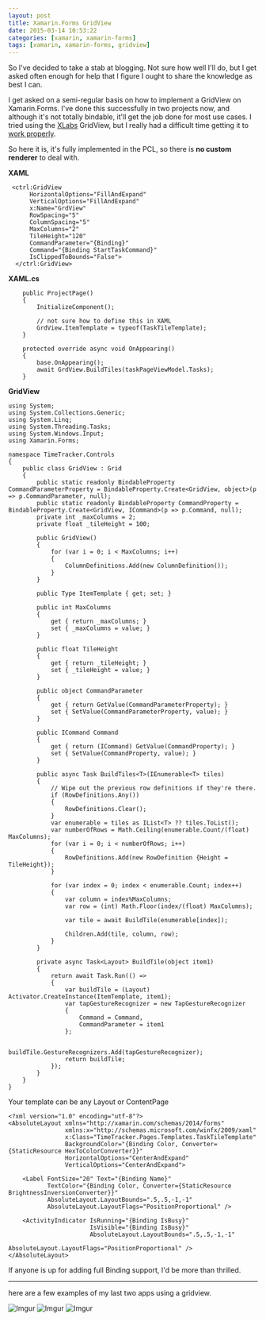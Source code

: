 ```yaml
---
layout: post
title: Xamarin.Forms GridView
date: 2015-03-14 10:53:22
categories: [xamarin, xamarin-forms]
tags: [xamarin, xamarin-forms, gridview]
---
```


So I've decided to take a stab at blogging. Not sure how well I'll do, but I get asked often enough for help that I figure I ought to share the knowledge as best I can.

I get asked on a semi-regular basis on how to implement a GridView on Xamarin.Forms. I've done this successfully in two projects now, and although it's not totally bindable, it'll get the job done for most use cases.  I tried using the [XLabs](https://github.com/XLabs/Xamarin-Forms-Labs) GridView, but I really had a difficult time getting it to [work properly](https://forums.xamarin.com/discussion/30612/cant-xlabs-gridview-to-update-binding).

So here it is, it's fully implemented in the PCL, so there is **no custom renderer** to deal with.

**XAML**

     <ctrl:GridView
          HorizontalOptions="FillAndExpand"
          VerticalOptions="FillAndExpand"
          x:Name="GrdView"
          RowSpacing="5"
          ColumnSpacing="5"
          MaxColumns="2"
          TileHeight="120"
          CommandParameter="{Binding}"
          Command="{Binding StartTaskCommand}" 
          IsClippedToBounds="False">
      </ctrl:GridView>

**XAML.cs**

        public ProjectPage()
        {
            InitializeComponent();
            
            // not sure how to define this in XAML
            GrdView.ItemTemplate = typeof(TaskTileTemplate);
        }

        protected override async void OnAppearing()
        {
            base.OnAppearing();
            await GrdView.BuildTiles(taskPageViewModel.Tasks);
        }

**GridView**

    using System;
    using System.Collections.Generic;
    using System.Linq;
    using System.Threading.Tasks;
    using System.Windows.Input;
    using Xamarin.Forms;
    
    namespace TimeTracker.Controls
    {
        public class GridView : Grid
        {
            public static readonly BindableProperty CommandParameterProperty = BindableProperty.Create<GridView, object>(p => p.CommandParameter, null);
            public static readonly BindableProperty CommandProperty = BindableProperty.Create<GridView, ICommand>(p => p.Command, null);
            private int _maxColumns = 2;
            private float _tileHeight = 100;
    
            public GridView()
            {
                for (var i = 0; i < MaxColumns; i++)
                {
                    ColumnDefinitions.Add(new ColumnDefinition());
                }
            }
    
            public Type ItemTemplate { get; set; }
    
            public int MaxColumns
            {
                get { return _maxColumns; }
                set { _maxColumns = value; }
            }
    
            public float TileHeight
            {
                get { return _tileHeight; }
                set { _tileHeight = value; }
            }
    
            public object CommandParameter
            {
                get { return GetValue(CommandParameterProperty); }
                set { SetValue(CommandParameterProperty, value); }
            }
    
            public ICommand Command
            {
                get { return (ICommand) GetValue(CommandProperty); }
                set { SetValue(CommandProperty, value); }
            }
    
            public async Task BuildTiles<T>(IEnumerable<T> tiles)
            {
                // Wipe out the previous row definitions if they're there.
                if (RowDefinitions.Any())
                {
                    RowDefinitions.Clear();
                }
                var enumerable = tiles as IList<T> ?? tiles.ToList();
                var numberOfRows = Math.Ceiling(enumerable.Count/(float) MaxColumns);
                for (var i = 0; i < numberOfRows; i++)
                {
                    RowDefinitions.Add(new RowDefinition {Height = TileHeight});
                }
    
                for (var index = 0; index < enumerable.Count; index++)
                {
                    var column = index%MaxColumns;
                    var row = (int) Math.Floor(index/(float) MaxColumns);
    
                    var tile = await BuildTile(enumerable[index]);
    
                    Children.Add(tile, column, row);
                }
            }
    
            private async Task<Layout> BuildTile(object item1)
            {
                return await Task.Run(() =>
                {
                    var buildTile = (Layout) Activator.CreateInstance(ItemTemplate, item1);
                    var tapGestureRecognizer = new TapGestureRecognizer
                    {
                        Command = Command,
                        CommandParameter = item1
                    };
    
                    buildTile.GestureRecognizers.Add(tapGestureRecognizer);
                    return buildTile;
                });
            }
        }
    }

Your template can be any Layout or ContentPage

    <?xml version="1.0" encoding="utf-8"?>
    <AbsoluteLayout xmlns="http://xamarin.com/schemas/2014/forms"
                    xmlns:x="http://schemas.microsoft.com/winfx/2009/xaml"
                    x:Class="TimeTracker.Pages.Templates.TaskTileTemplate"
                    BackgroundColor="{Binding Color, Converter={StaticResource HexToColorConverter}}"
                    HorizontalOptions="CenterAndExpand" 
                    VerticalOptions="CenterAndExpand">
    
        <Label FontSize="20" Text="{Binding Name}"
               TextColor="{Binding Color, Converter={StaticResource BrightnessInversionConverter}}"
               AbsoluteLayout.LayoutBounds=".5,.5,-1,-1" 
               AbsoluteLayout.LayoutFlags="PositionProportional" />
    
        <ActivityIndicator IsRunning="{Binding IsBusy}" 
                           IsVisible="{Binding IsBusy}"
                           AbsoluteLayout.LayoutBounds=".5,.5,-1,-1" 
                           AbsoluteLayout.LayoutFlags="PositionProportional" />
    </AbsoluteLayout>

If anyone is up for adding full Binding support, I'd be more than thrilled.

--- 

here are a few examples of my last two apps using a gridview.

![Imgur](https://i.imgur.com/Qd8alh7.png) 
![Imgur](https://i.imgur.com/tCzBPc0.png) 
![Imgur](https://i.imgur.com/JFxguYL.png)